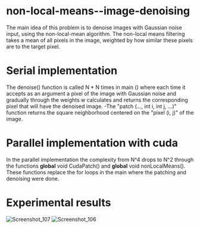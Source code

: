 # non-local-means--image-denoising

The main idea of this problem is to denoise images with Gaussian noise input, using the non-local-mean algorithm. The non-local means filtering takes a mean of all pixels in the image, weighted by how similar these pixels are to the target pixel.


# Serial implementation
The denoise() function is called N * N times in main () where each time it accepts as
 an argument a pixel of the image with Gaussian noise and gradually through the weights w calculates and returns the corresponding pixel that will have the denoised image. 
-The "patch (..., int i, int j, ...)" function returns the square neighborhood centered on the "pixel (i, j)" of the image.

# Parallel implementation with cuda
In the parallel implementation the complexity from N^4 drops to N^2 through the functions __global__ void CudaPatch() and __global__ void nonLocalMeans(). These functions replace the for loops in the main where the patching and denoising were done.

# Experimental results
![Screenshot_107](https://user-images.githubusercontent.com/77286926/137591831-d5c1a005-579b-4813-8f36-2a0fef394eb2.png)
![Screenshot_106](https://user-images.githubusercontent.com/77286926/137591872-960cfcc0-a5b2-4afa-8d41-28d35422f85b.png)
